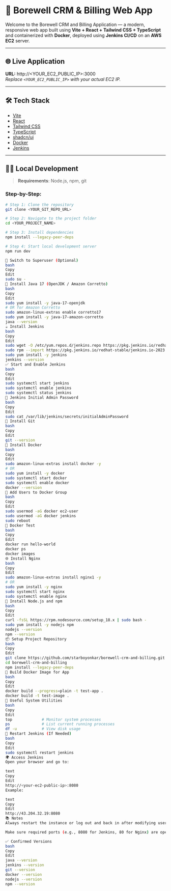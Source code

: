 # 🌟 Borewell CRM & Billing Web App

Welcome to the Borewell CRM and Billing Application — a modern, responsive web app built using **Vite + React + Tailwind CSS + TypeScript** and containerized with **Docker**, deployed using **Jenkins CI/CD** on an **AWS EC2** server.

---

## 🌐 Live Application

**URL:** http://<YOUR_EC2_PUBLIC_IP>:3000  
_Replace `<YOUR_EC2_PUBLIC_IP>` with your actual EC2 IP._

---

## 🛠️ Tech Stack

- [Vite](https://vitejs.dev/)
- [React](https://reactjs.org/)
- [Tailwind CSS](https://tailwindcss.com/)
- [TypeScript](https://www.typescriptlang.org/)
- [shadcn/ui](https://ui.shadcn.com/)
- [Docker](https://www.docker.com/)
- [Jenkins](https://www.jenkins.io/)

---

## 🧑‍💻 Local Development

> **Requirements**: Node.js, npm, git

### Step-by-Step:

```bash
# Step 1: Clone the repository
git clone <YOUR_GIT_REPO_URL>

# Step 2: Navigate to the project folder
cd <YOUR_PROJECT_NAME>

# Step 3: Install dependencies
npm install --legacy-peer-deps

# Step 4: Start local development server
npm run dev

👤 Switch to Superuser (Optional)
bash
Copy
Edit
sudo su -
🔧 Install Java 17 (OpenJDK / Amazon Corretto)
bash
Copy
Edit
sudo yum install -y java-17-openjdk
# OR for Amazon Corretto
sudo amazon-linux-extras enable corretto17
sudo yum install -y java-17-amazon-corretto
java --version
☕ Install Jenkins
bash
Copy
Edit
sudo wget -O /etc/yum.repos.d/jenkins.repo https://pkg.jenkins.io/redhat-stable/jenkins.repo
sudo rpm --import https://pkg.jenkins.io/redhat-stable/jenkins.io-2023.key
sudo yum install -y jenkins
jenkins --version
✅ Start and Enable Jenkins
bash
Copy
Edit
sudo systemctl start jenkins
sudo systemctl enable jenkins
sudo systemctl status jenkins
🔑 Jenkins Initial Admin Password
bash
Copy
Edit
sudo cat /var/lib/jenkins/secrets/initialAdminPassword
🐙 Install Git
bash
Copy
Edit
git --version
🐳 Install Docker
bash
Copy
Edit
sudo amazon-linux-extras install docker -y
# OR
sudo yum install -y docker
sudo systemctl start docker
sudo systemctl enable docker
docker --version
🔄 Add Users to Docker Group
bash
Copy
Edit
sudo usermod -aG docker ec2-user
sudo usermod -aG docker jenkins
sudo reboot
🧪 Docker Test
bash
Copy
Edit
docker run hello-world
docker ps
docker images
🌐 Install Nginx
bash
Copy
Edit
sudo amazon-linux-extras install nginx1 -y
# OR
sudo yum install -y nginx
sudo systemctl start nginx
sudo systemctl enable nginx
🧰 Install Node.js and npm
bash
Copy
Edit
curl -fsSL https://rpm.nodesource.com/setup_18.x | sudo bash -
sudo yum install -y nodejs npm
nodejs --version
npm --version
📦 Setup Project Repository
bash
Copy
Edit
git clone https://github.com/starboyonkar/borewell-crm-and-billing.git
cd borewell-crm-and-billing
npm install --legacy-peer-deps
🐳 Build Docker Image for App
bash
Copy
Edit
docker build --progress=plain -t test-app .
docker build -t test-image .
🧪 Useful System Utilities
bash
Copy
Edit
top             # Monitor system processes
ps              # List current running processes
df -u           # View disk usage
🔁 Restart Jenkins (If Needed)
bash
Copy
Edit
sudo systemctl restart jenkins
🌍 Access Jenkins
Open your browser and go to:

text
Copy
Edit
http://<your-ec2-public-ip>:8080
Example:

text
Copy
Edit
http://43.204.32.19:8080
📚 Notes
Always restart the instance or log out and back in after modifying user groups.

Make sure required ports (e.g., 8080 for Jenkins, 80 for Nginx) are open in EC2 security groups.

✅ Confirmed Versions
bash
Copy
Edit
java --version
jenkins --version
git --version
docker --version
nodejs --version
npm --version
